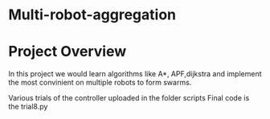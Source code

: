 # Multi-robot-aggregation

# Project Overview
In this project we would learn algorithms like A*, APF,dijkstra and implement the most convinient on multiple robots to form swarms.

Various trials of the controller uploaded in the folder scripts
Final code is the trial8.py
